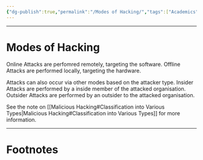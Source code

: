 ```yaml
---
{"dg-publish":true,"permalink":"/Modes of Hacking/","tags":["Academics","CyberSec","EthHack"]}
---
```



---
# Modes of Hacking
Online Attacks are perfomred remotely, targeting the software.
Offline Attacks are performed locally, targeting the hardware.

Attacks can also occur via other modes based on the attacker type.
Insider Attacks are performed by a inside member of the attacked organisation.
Outsider Attacks are performed by an outsider to the attacked organisation.

See the note on [[Malicious Hacking#Classification into Various Types\|Malicious Hacking#Classification into Various Types]] for more information.

---
# Footnotes